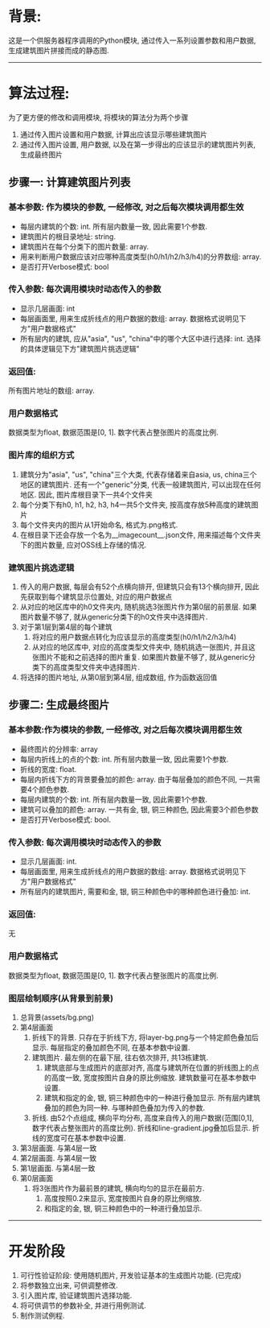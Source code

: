 

# 背景:
这是一个供服务器程序调用的Python模块, 通过传入一系列设置参数和用户数据, 生成建筑图片拼接而成的静态图.

--- 

# 算法过程: 
为了更方便的修改和调用模块, 将模块的算法分为两个步骤
1. 通过传入图片设置和用户数据, 计算出应该显示哪些建筑图片
2. 通过传入图片设置, 用户数据, 以及在第一步得出的应该显示的建筑图片列表, 生成最终图片

## 步骤一: 计算建筑图片列表

### 基本参数: 作为模块的参数, 一经修改, 对之后每次模块调用都生效
- 每层内建筑的个数: int. 所有层内数量一致, 因此需要1个参数.    
- 建筑图片的根目录地址: string. 
- 建筑图片在每个分类下的图片数量: array.
- 用来判断用户数据应该对应哪种高度类型(h0/h1/h2/h3/h4)的分界数组: array.
- 是否打开Verbose模式: bool
### 传入参数: 每次调用模块时动态传入的参数
- 显示几层画面: int
- 每层画面里, 用来生成折线点的用户数据的数组: array. 数据格式说明见下方"用户数据格式"
- 所有层内的建筑, 应从"asia", "us", "china"中的哪个大区中进行选择: int. 选择的具体逻辑见下方"建筑图片挑选逻辑"

### 返回值:
所有图片地址的数组: array.

### 用户数据格式
数据类型为float, 数据范围是[0, 1]. 数字代表占整张图片的高度比例.

### 图片库的组织方式
1. 建筑分为"asia", "us", "china"三个大类, 代表存储着来自asia, us, china三个地区的建筑图片. 还有一个"generic"分类, 代表一般建筑图片, 可以出现在任何地区. 因此, 图片库根目录下一共4个文件夹
2. 每个分类下有h0, h1, h2, h3, h4一共5个文件夹, 按高度存放5种高度的建筑图片
3. 每个文件夹内的图片从1开始命名, 格式为.png格式.
4. 在根目录下还会存放一个名为__imagecount__.json文件, 用来描述每个文件夹下的图片数量, 应对OSS线上存储的情况. 

### 建筑图片挑选逻辑
1. 传入的用户数据, 每层会有52个点横向排开, 但建筑只会有13个横向排开, 因此先获取到每个建筑显示位置处, 对应的用户数据点
2. 从对应的地区库中的h0文件夹内, 随机挑选3张图片作为第0层的前景层. 如果图片数量不够了, 就从generic分类下的h0文件夹中选择图片. 
3. 对于第1层到第4层的每个建筑
    1. 将对应的用户数据点转化为应该显示的高度类型(h0/h1/h2/h3/h4)
    2. 从对应的地区库中, 对应的高度类型文件夹中, 随机挑选一张图片, 并且这张图片不能和之前选择的图片重复. 如果图片数量不够了, 就从generic分类下的高度类型文件夹中选择图片. 
4. 将选择的图片地址, 从第0层到第4层, 组成数组, 作为函数返回值

## 步骤二: 生成最终图片
### 基本参数:作为模块的参数, 一经修改, 对之后每次模块调用都生效
- 最终图片的分辨率: array
- 每层内折线上的点的个数: int. 所有层内数量一致, 因此需要1个参数.
- 折线的宽度: float. 
- 每层内折线下方的背景要叠加的颜色: array. 由于每层叠加的颜色不同, 一共需要4个颜色参数.
- 每层内建筑的个数: int. 所有层内数量一致, 因此需要1个参数.
- 建筑可以叠加的颜色: array. 一共有金, 银, 铜三种颜色, 因此需要3个颜色参数
- 是否打开Verbose模式: bool.

### 传入参数: 每次调用模块时动态传入的参数
- 显示几层画面: int.
- 每层画面里, 用来生成折线点的用户数据的数组: array. 数据格式说明见下方"用户数据格式"
- 所有层内的建筑图片, 需要和金, 银, 铜三种颜色中的哪种颜色进行叠加: int.

### 返回值:
无

### 用户数据格式
数据类型为float, 数据范围是[0, 1]. 数字代表占整张图片的高度比例.

### 图层绘制顺序(从背景到前景)
1. 总背景(assets/bg.png)
2. 第4层画面
    1. 折线下的背景.  只存在于折线下方, 将layer-bg.png与一个特定颜色叠加后显示. 每层指定的叠加颜色不同, 在基本参数中设置.
    2. 建筑图片. 最左侧的在最下层, 往右依次排开, 共13栋建筑. 
        1. 建筑底部与生成图片的底部对齐, 高度与建筑所在位置的折线图上的点的高度一致, 宽度按图片自身的原比例缩放. 建筑数量可在基本参数中设置. 
        2. 建筑和指定的金, 银, 铜三种颜色中的一种进行叠加显示. 所有层内建筑叠加的颜色为同一种. 与哪种颜色叠加为传入的参数. 
    3. 折线. 由52个点组成, 横向平均分布, 高度来自传入的用户数据(范围[0,1], 数字代表占整张图片的高度比例). 折线和line-gradient.jpg叠加后显示. 折线的宽度可在基本参数中设置. 
3. 第3层画面. 与第4层一致
4. 第2层画面. 与第4层一致
5. 第1层画面. 与第4层一致
6. 第0层画面
    1. 将3张图片作为最前景的建筑, 横向均匀的显示在最前方. 
        1. 高度按照0.2来显示, 宽度按图片自身的原比例缩放. 
        2. 和指定的金, 银, 铜三种颜色中的一种进行叠加显示. 



---

# 开发阶段
1. 可行性验证阶段: 使用随机图片, 开发验证基本的生成图片功能. (已完成)
2. 将参数独立出来, 可供调整修改.
3. 引入图片库, 验证建筑图片选择功能.
4. 将可供调节的参数补全, 并进行用例测试.
5. 制作测试例程.